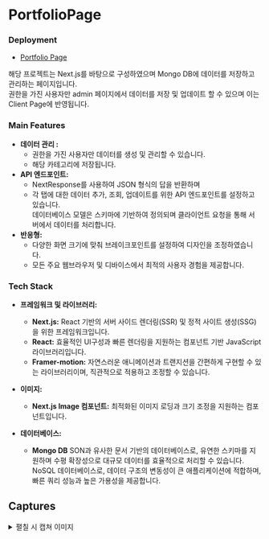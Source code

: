 # PortfolioPage

### Deployment

- <a href="https://portfolio-page-2024-kappa.vercel.app/">Portfolio Page</a>

해당 프로젝트는 Next.js를 바탕으로 구성하였으며 Mongo DB에 데이터를 저장하고 관리하는 페이지입니다.<br/>
권한을 가진 사용자만 admin 페이지에서 데이터를 저장 및 업데이트 할 수 있으며 이는 Client Page에 반영됩니다.

### Main Features

- **데이터 관리 :**
  - 권한을 가진 사용자만 데이터를 생성 및 관리할 수 있습니다.
  - 해당 카테고리에 저장됩니다.
- **API 엔드포인트:**
  - NextResponse를 사용하여 JSON 형식의 답을 반환하며
  - 각 탭에 대한 데이터 추가, 조회, 업데이트를 위한 API 엔드포인트를 설정하고 있습니다.
    <br/>데이터베이스 모델은 스키마에 기반하여 정의되며 클라이언트 요청을 통해 서버에서 데이터를 처리합니다.
- **반응형:**
  - 다양한 화면 크기에 맞춰 브레이크포인트를 설정하여 디자인을 조정하였습니다.
  - 모든 주요 웹브라우저 및 디바이스에서 최적의 사용자 경험을 제공합니다.

### Tech Stack

- **프레임워크 및 라이브러리:**

  - **Next.js:** React 기반의 서버 사이드 렌더링(SSR) 및 정적 사이트 생성(SSG)을 위한 프레임워크입니다.
  - **React:** 효율적인 UI구성과 빠른 렌더링을 지원하는 컴포넌트 기반 JavaScript 라이브러리입니다.
  - **Framer-motion:** 자연스러운 애니메이션과 트랜지션을 간편하게 구현할 수 있는 라이브러리이며, 직관적으로 적용하고 조정할 수 있습니다.

- **이미지:**

  - **Next.js Image 컴포넌트:** 최적화된 이미지 로딩과 크기 조정을 지원하는 컴포넌트입니다.

- **데이터베이스:**
  - **Mongo DB** SON과 유사한 문서 기반의 데이터베이스로, 유연한 스키마를 지원하며 수평 확장성으로 대규모 데이터를 효율적으로 처리할 수 있습니다.
    <br/>NoSQL 데이터베이스로, 데이터 구조의 변동성이 큰 애플리케이션에 적합하며, 빠른 쿼리 성능과 높은 가용성을 제공합니다.

## Captures

<details>
  <summary>펼칠 시 캡쳐 이미지</summary>
<img width="1901" alt="스크린샷 2024-08-20 오후 9 58 19" src="https://github.com/user-attachments/assets/9dc2da55-827a-4eea-818c-24f17b2b04bd">

### The

</details>
